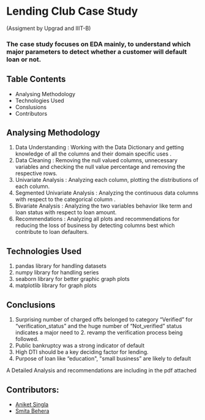 # Lending Club Case Study
(Assigment by Upgrad and IIIT-B)

### The case study focuses on EDA mainly, to understand which major parameters to detect whether a customer will default loan or not. 

## Table Contents
- Analysing Methodology
- Technologies Used
- Conslusions
- Contributors


## Analysing Methodology
1. Data Understanding : Working with the Data Dictionary and getting knowledge of all the columns and their domain specific uses .
2. Data Cleaning : Removing the null valued columns, unnecessary variables and checking the null value percentage and removing the respective rows.
3. Univariate Analysis : Analyzing each column, plotting the distributions of each column.
4. Segmented Univariate Analysis : Analyzing the continuous data columns with respect to the categorical column .
5. Bivariate Analysis  : Analyzing the two variables behavior like term and loan status with respect to loan amount.
6. Recommendations : Analyzing all plots and recommendations for reducing the loss of business by detecting columns best which contribute to loan defaulters.

## Technologies Used
1. pandas library for handling datasets
2. numpy library for handling series
3. seaborn library for better graphic graph plots
4. matplotlib library for graph plots

## Conclusions
1. Surprising number of charged offs belonged to category “Verified” for “verification_status” and the huge number of “Not_verified” status indicates a major need to 2. revamp the verification process being followed.
3. Public bankruptcy was a strong indicator of default
4. High DTI should be a key deciding factor for lending.
5. Purpose of loan like “education", "small business” are likely to default

A Detailed Analysis and recommendations are including in the pdf attached


## Contributors:
* [Aniket Singla](https://github.com/aniket003)
* [Smita Behera](https://github.com/smitabehera) 
